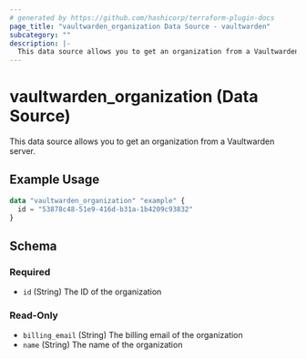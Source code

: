 ```yaml
---
# generated by https://github.com/hashicorp/terraform-plugin-docs
page_title: "vaultwarden_organization Data Source - vaultwarden"
subcategory: ""
description: |-
  This data source allows you to get an organization from a Vaultwarden server.
---
```


# vaultwarden_organization (Data Source)

This data source allows you to get an organization from a Vaultwarden server.

## Example Usage

```terraform
data "vaultwarden_organization" "example" {
  id = "53878c48-51e9-416d-b31a-1b4209c93832"
}
```

<!-- schema generated by tfplugindocs -->
## Schema

### Required

- `id` (String) The ID of the organization

### Read-Only

- `billing_email` (String) The billing email of the organization
- `name` (String) The name of the organization
